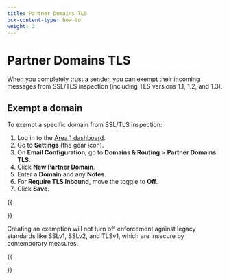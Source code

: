 ```yaml
---
title: Partner Domains TLS
pcx-content-type: how-to
weight: 3
---
```


# Partner Domains TLS

When you completely trust a sender, you can exempt their incoming messages from SSL/TLS inspection (including TLS versions 1.1, 1.2, and 1.3).

## Exempt a domain

To exempt a specific domain from SSL/TLS inspection:

1. Log in to the [Area 1 dashboard](https://horizon.area1security.com/).
2. Go to **Settings** (the gear icon).
3. On **Email Configuration**, go to **Domains & Routing** > **Partner Domains TLS**.
4. Click **New Partner Domain**.
4. Enter a **Domain** and any **Notes**.
5. For **Require TLS Inbound**, move the toggle to **Off**.
6. Click **Save**.

{{<Aside type="note">}}

Creating an exemption will not turn off enforcement against legacy standards like SSLv1, SSLv2, and TLSv1, which are insecure by contemporary measures.

{{</Aside>}}